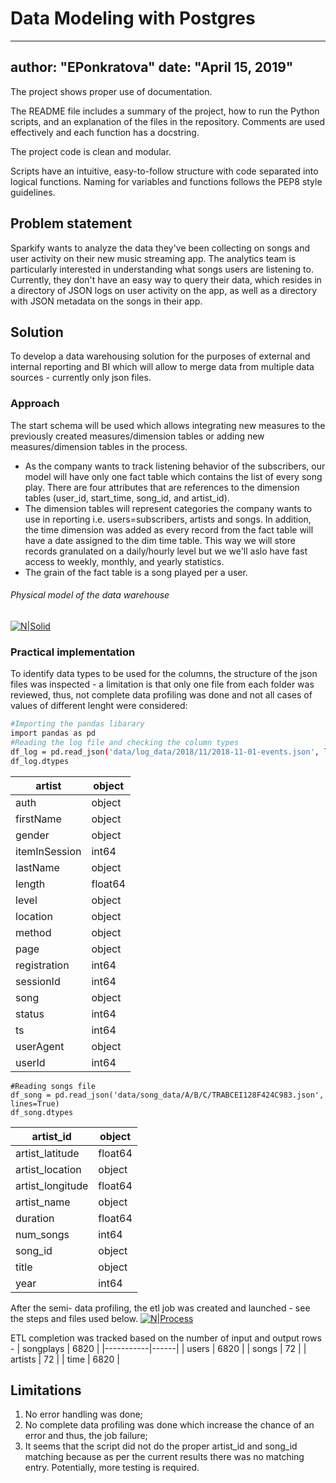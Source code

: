 # Data Modeling with Postgres
---
author: "EPonkratova"
date: "April 15, 2019"
---
The project shows proper use of documentation.

The README file includes a summary of the project, how to run the Python scripts, and an explanation of the files in the repository. Comments are used effectively and each function has a docstring.

The project code is clean and modular.

Scripts have an intuitive, easy-to-follow structure with code separated into logical functions. Naming for variables and functions follows the PEP8 style guidelines.


## Problem statement
Sparkify wants to analyze the data they've been collecting on songs and user activity on their new music streaming app. The analytics team is particularly interested in understanding what songs users are listening to. Currently, they don't have an easy way to query their data, which resides in a directory of JSON logs on user activity on the app, as well as a directory with JSON metadata on the songs in their app.

## Solution
To develop a data warehousing solution for the purposes of external and internal reporting and BI which will allow to merge data from multiple data sources - currently only json files.

### Approach
The start schema will be used which allows integrating new measures to the previously created measures/dimension tables or adding new measures/dimension tables in the process. 
  - As the company wants to track listening behavior of the subscribers, our model will have only one fact table which contains the list of every song play. There are four attributes that are references to the dimension tables (user_id, start_time, song_id, and artist_id).
  -  The dimension tables will represent categories the company wants to use in reporting i.e. users=subscribers, artists and songs. In addition, the time dimension was added as every record from the fact table will have a date assigned to the dim time table. This way we will store records granulated on a daily/hourly level but we we'll aslo have fast access to weekly, monthly, and yearly statistics.
  - The grain of the fact table is a song played per a user.
###### Physical model of the data warehouse 
[![N|Solid](https://doc-0g-b8-docs.googleusercontent.com/docs/securesc/ha0ro937gcuc7l7deffksulhg5h7mbp1/7iipfkue9r02fejjpp34tsvdena5jmcu/1555358400000/12308593057501352362/*/1MIGg5bK2KjHyrlJYuKSgGI8FBqTRloh5)](https://gdurl.com/Nr_5)

### Practical implementation
To identify data types to be used for the columns, the structure of the json files was inspected - a limitation is that only one file from each folder was reviewed, thus, not complete data profiling was done and not all cases of values of different lenght were considered:
```sh
#Importing the pandas libarary
import pandas as pd
#Reading the log file and checking the column types
df_log = pd.read_json('data/log_data/2018/11/2018-11-01-events.json', lines=True)
df_log.dtypes
```
| artist        | object  |
|---------------|---------|
| auth          | object  |
| firstName     | object  |
| gender        | object  |
| itemInSession | int64   |
| lastName      | object  |
| length        | float64 |
| level         | object  |
| location      | object  |
| method        | object  |
| page          | object  |
| registration  | int64   |
| sessionId     | int64   |
| song          | object  |
| status        | int64   |
| ts            | int64   |
| userAgent     | object  |
| userId        | int64   |

```
#Reading songs file
df_song = pd.read_json('data/song_data/A/B/C/TRABCEI128F424C983.json', lines=True)
df_song.dtypes
```
| artist_id        | object  |
|------------------|---------|
| artist_latitude  | float64 |
| artist_location  | object  |
| artist_longitude | float64 |
| artist_name      | object  |
| duration         | float64 |
| num_songs        | int64   |
| song_id          | object  |
| title            | object  |
| year             | int64   |

After the semi- data profiling, the etl job was created and launched - see the steps and files used below.
[![N|Process](https://doc-0k-b8-docs.googleusercontent.com/docs/securesc/ha0ro937gcuc7l7deffksulhg5h7mbp1/g6rt59t719veeqk62jdgjf4dimp7uaq9/1555358400000/12308593057501352362/*/13CDCkQvH29kR-oXm3PVzc7GiJHqTGF2A)](https://gdurl.com/aNbA)

ETL completion was tracked based on the number of input and output rows -
| songplays | 6820 |
|-----------|------|
| users     | 6820 |
| songs     | 72   |
| artists   | 72   |
| time      | 6820 |

## Limitations
1. No error handling was done;
2. No complete data profiling was done which increase the chance of an error and thus, the job failure;
3. It seems that the script did not do the proper artist_id and song_id matching because as per the current results there was no matching entry. Potentially, more testing is required.